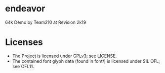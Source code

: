 # endeavor
64k Demo by Team210 at Revision 2k19

# Licenses
- The Project is licensed under GPLv3; see LICENSE.
- The contained font glyph data (found in font/) is licensed under SIL OFL; see OFL11.
